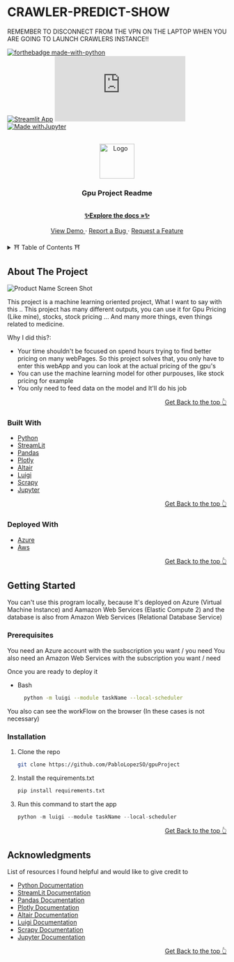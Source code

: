 # CRAWLER-PREDICT-SHOW

REMEMBER TO DISCONNECT FROM THE VPN ON THE LAPTOP WHEN YOU ARE GOING TO LAUNCH CRAWLERS INSTANCE!!

<div id="top"></div>
<!--
*** Thanks for checking out the Best-README-Template. If you have a suggestion
*** that would make this better, please fork the repo and create a pull request
*** or simply open an issue with the tag "enhancement".
*** Don't forget to give the project a star!
*** Thanks again! Now go create something AMAZING! :D
-->

<!-- PROJECT SHIELDS -->
<!--
*** I'm using markdown "reference style" links for readability.
*** Reference links are enclosed in brackets [ ] instead of parentheses ( ).
*** See the bottom of this document for the declaration of the reference variables
*** for contributors-url, forks-url, etc. This is an optional, concise syntax you may use.
*** https://www.markdownguide.org/basic-syntax/#reference-style-links
-->
[![forthebadge made-with-python](http://ForTheBadge.com/images/badges/made-with-python.svg)](https://www.python.org/) <br>
[![Streamlit App](https://static.streamlit.io/badges/streamlit_badge_black_white.svg)](https://share.streamlit.io/yourGitHubName/yourRepo/yourApp/)
[![GitHub branches](https://badgen.net/github/branches/Naereen/Strapdown.js)](https://github.com/PabloLopezSO/gpuProject/branches)<br>
[![Made withJupyter](https://img.shields.io/badge/Made%20with-Jupyter-orange?style=for-the-badge&logo=Jupyter)](https://jupyter.org/try)




<!-- PROJECT LOGO -->
<br />
<div align="center">
    <a href="https://github.com/PabloLopezSO">
        <img src="https://github.com/PabloLopezSO/gpuProject/blob/main/resources/logo.png?raw=true" alt="Logo" width="80" height="80">
    </a>
  <h3 align="center">Gpu Project Readme</h3>

  <p align="center">
    <br />
    <a href="https://github.com/PabloLopezSO/gpuProject"><strong>✨Explore the docs »✨</strong></a>
    <br />
    <br />
    <a href="http://18.133.124.72:8501/"> View Demo </a>
    ·
    <a href="https://github.com/PabloLopezSO/gpuProject/issues"> Report a Bug </a>
    ·
    <a href="https://github.com/PabloLopezSO/gpuProject/issues"> Request a Feature </a>
  </p>
</div>



<!-- TABLE OF CONTENTS -->
<details>
  <summary> ⛩ Table of Contents ⛩ </summary>
  <ol>
    <li>
      <a href="#about-the-project">About The Project</a>
      <ul>
        <li><a href="#built-with">Built With</a></li>
      </ul>
    </li>
    <li>
      <a href="#getting-started">Getting Started</a>
      <ul>
        <li><a href="#prerequisites">Prerequisites</a></li>
        <li><a href="#installation">Installation</a></li>
      </ul>
    </li>
    <li><a href="#acknowledgments">Acknowledgments</a></li>
  </ol>
</details>



<!-- ABOUT THE PROJECT -->
## About The Project

![Product Name Screen Shot](https://github.com/PabloLopezSO/gpuProject/blob/main/resources/streamLitCapture.png?raw=true)

This project is a machine learning oriented project, What I want to say with this .. This project has many different outputs, you can use it for Gpu Pricing (Like mine), stocks, stock pricing ... And many more things, even things related to medicine.

Why I did this?:
* Your time shouldn't be focused on spend hours trying to find better pricing on many webPages. So this project solves that, you only have to enter this webApp and you can look at the actual pricing of the gpu's
* You can use the machine learning model for other purpouses, like stock pricing for example 
* You only need to feed data on the model and It'll do his job


<p align="right"><a href="#top">Get Back to the top 👆</a></p>

### Built With


* [Python](https://www.python.org/about/)
* [StreamLit](https://streamlit.io/)
* [Pandas](https://pandas.pydata.org/)
* [Plotly](https://plotly.com/)
* [Altair](https://altair-viz.github.io/)
* [Luigi](https://luigi.readthedocs.io/en/stable/)
* [Scrapy](https://scrapy.org/)
* [Jupyter](https://jupyter.org/)

<p align="right"><a href="#top">Get Back to the top 👆</a></p>


### Deployed With


* [Azure](https://azure.microsoft.com/en-us/)
* [Aws](https://aws.amazon.com/)

<p align="right"><a href="#top">Get Back to the top 👆</a></p>



<!-- GETTING STARTED -->
## Getting Started

You can't use this program locally, because It's deployed on Azure (Virtual Machine Instance) and Aamazon Web Services (Elastic Compute 2) and the database is also from Amazon Web Services (Relational Database Service)

### Prerequisites

You need an Azure account with the susbscription you want / you need
You also need an Amazon Web Services with the subscription you want / need 

Once you are ready to deploy it 

* Bash
  ```sh
    python -m luigi --module taskName --local-scheduler
  ```
You also can see the workFlow on the browser (In these cases is not necessary)

### Installation

1. Clone the repo
   ```sh
   git clone https://github.com/PabloLopezSO/gpuProject
   ```
2. Install the requirements.txt
   ```python
   pip install requirements.txt
   ```
3. Run this command to start the app
   ```python
   python -m luigi --module taskName --local-scheduler
   ```

<p align="right"><a href="#top">Get Back to the top 👆</a></p>


<!-- ACKNOWLEDGMENTS -->
## Acknowledgments

List of resources I found helpful and would like to give credit to

* [Python Documentation](https://www.python.org/about/)
* [StreamLit Documentation](https://streamlit.io/)
* [Pandas Documentation](https://pandas.pydata.org/)
* [Plotly Documentation](https://plotly.com/)
* [Altair Documentation](https://altair-viz.github.io/)
* [Luigi Documentation](https://luigi.readthedocs.io/en/stable/)
* [Scrapy Documentation](https://scrapy.org/)
* [Jupyter Documentation](https://jupyter.org/)

<p align="right"><a href="#top">Get Back to the top 👆</a></p>
